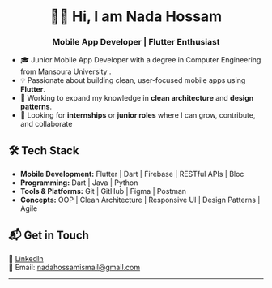  <h1 align="center"> 👩‍💻 Hi, I am Nada Hossam </h1>
<h3 align="center"> Mobile App Developer | Flutter Enthusiast </h3>



- 🎓 Junior Mobile App Developer with a degree in Computer Engineering from Mansoura University . 
- 💡 Passionate about building clean, user-focused mobile apps using **Flutter**.
- 🧠 Working to expand my knowledge in **clean architecture** and **design patterns**. 
- 🤝 Looking for **internships** or **junior roles** where I can grow, contribute, and collaborate
  

## 🛠️ Tech Stack  
- **Mobile Development:** Flutter | Dart | Firebase | RESTful APIs | Bloc
- **Programming:** Dart | Java | Python  
- **Tools & Platforms:** Git | GitHub | Figma | Postman
- **Concepts:** OOP | Clean Architecture | Responsive UI | Design Patterns | Agile 



## 📬 Get in Touch  
💼 [LinkedIn](https://linkedin.com/in/nada-hossam-ismail)  
📧 Email: nadahossamismail@gmail.com  

---

